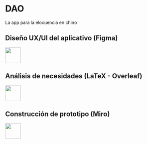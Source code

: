 # DAO
La app para la elocuencia en chino

## Diseño UX/UI del aplicativo (Figma)

<a href='https://shorturl.at/cgoyU'><img src='https://upload.wikimedia.org/wikipedia/commons/3/33/Figma-logo.svg' height="50"></a>

## Análisis de necesidades (LaTeX - Overleaf)
<a href='https://www.overleaf.com/read/jkggrzqzkrzp#812582'><img src='https://images.ctfassets.net/nrgyaltdicpt/6gsvc5Ogjmu04I4Miu0uGg/cb1d4391717d2ab8d5e42ede6fb0eef1/overleaf_wide_colour_light_bg.png' height="50"></a>

## Construcción de prototipo (Miro)
<a href='https://miro.com/welcomeonboard/UkwxRmUwcGtNdTU3RzlSUGlUSzZQdkU0aUR6cUtnVnRGVWI2eXpudXkwTkhlYVZHcGJmWHpZQ0ZiN1RNTGpuU3wzNDU4NzY0NTQ4NzA5OTMwODEzfDI=?share_link_id=668356837041'><img src='https://asset.brandfetch.io/idAnDTFapY/idkwvxShC9.jpeg' height="50"></a>

